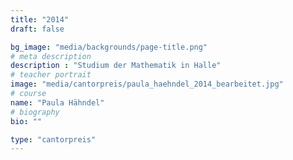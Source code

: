 ```yaml
---
title: "2014"
draft: false

bg_image: "media/backgrounds/page-title.png"
# meta description
description : "Studium der Mathematik in Halle"
# teacher portrait
image: "media/cantorpreis/paula_haehndel_2014_bearbeitet.jpg"
# course
name: "Paula Hähndel"
# biography
bio: ""

type: "cantorpreis"
---
```

